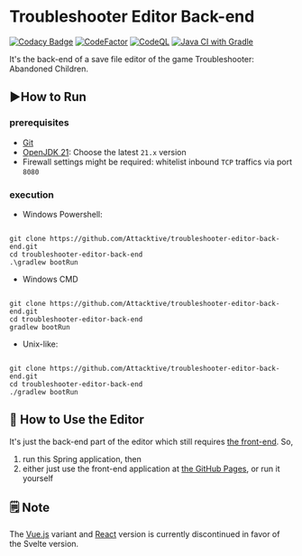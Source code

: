 # Troubleshooter Editor Back-end

[![Codacy Badge](https://api.codacy.com/project/badge/Grade/34e6614e8ec245c6ab2afb57123520ce)](https://app.codacy.com/gh/Attacktive/troubleshooter-editor-back-end?utm_source=github.com&utm_medium=referral&utm_content=Attacktive/troubleshooter-editor-back-end&utm_campaign=Badge_Grade_Settings)
[![CodeFactor](https://www.codefactor.io/repository/github/attacktive/troubleshooter-editor-back-end/badge)](https://www.codefactor.io/repository/github/attacktive/troubleshooter-editor-back-end)
[![CodeQL](https://github.com/Attacktive/troubleshooter-editor-back-end/actions/workflows/codeql.yaml/badge.svg)](https://github.com/Attacktive/troubleshooter-editor-back-end/actions/workflows/codeql.yaml)
[![Java CI with Gradle](https://github.com/Attacktive/troubleshooter-editor-back-end/actions/workflows/gradle.yaml/badge.svg)](https://github.com/Attacktive/troubleshooter-editor-back-end/actions/workflows/gradle.yaml)

It's the back-end of a save file editor of the game Troubleshooter: Abandoned Children.

## ▶️How to Run

### prerequisites

- [Git](https://git-scm.com/downloads)
- [OpenJDK 21](https://jdk.java.net/archive/): Choose the latest `21.x` version
- Firewall settings might be required: whitelist inbound `TCP` traffics via port `8080`

### execution

- Windows Powershell:

```shell

git clone https://github.com/Attacktive/troubleshooter-editor-back-end.git
cd troubleshooter-editor-back-end
.\gradlew bootRun
```

- Windows CMD

```shell

git clone https://github.com/Attacktive/troubleshooter-editor-back-end.git
cd troubleshooter-editor-back-end
gradlew bootRun
```

- Unix-like:

```shell

git clone https://github.com/Attacktive/troubleshooter-editor-back-end.git
cd troubleshooter-editor-back-end
./gradlew bootRun
```

## 🔧 How to Use the Editor

It's just the back-end part of the editor which still requires [the front-end](https://github.com/Attacktive/troubleshooter-editor-front-end-svelte).
So,
1. run this Spring application, then
2. either just use the front-end application at [the GitHub Pages](https://attacktive.github.io/troubleshooter-editor-front-end-svelte), or run it yourself

## 🗒️ Note

The [Vue.js](https://github.com/Attacktive/troubleshooter-editor-front-end-vue) variant and [React](https://github.com/Attacktive/troubleshooter-editor-front-end) version is currently discontinued in favor of the Svelte version.
